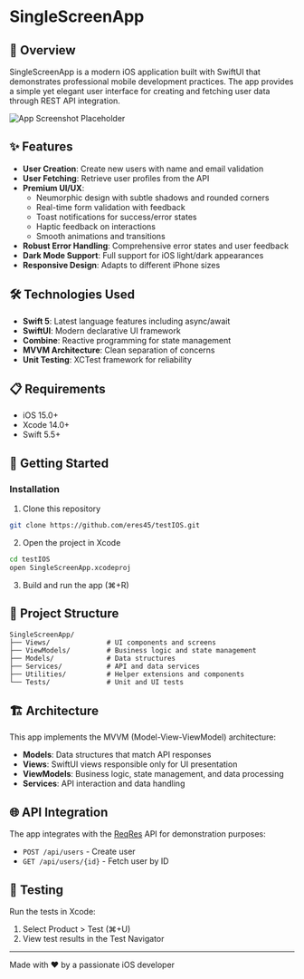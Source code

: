# SingleScreenApp

## 📱 Overview

SingleScreenApp is a modern iOS application built with SwiftUI that demonstrates professional mobile development practices. The app provides a simple yet elegant user interface for creating and fetching user data through REST API integration.

![App Screenshot Placeholder](https://via.placeholder.com/800x400?text=App+Screenshot+Coming+Soon)

## ✨ Features

- **User Creation**: Create new users with name and email validation
- **User Fetching**: Retrieve user profiles from the API
- **Premium UI/UX**:
  - Neumorphic design with subtle shadows and rounded corners
  - Real-time form validation with feedback
  - Toast notifications for success/error states
  - Haptic feedback on interactions
  - Smooth animations and transitions
- **Robust Error Handling**: Comprehensive error states and user feedback
- **Dark Mode Support**: Full support for iOS light/dark appearances
- **Responsive Design**: Adapts to different iPhone sizes

## 🛠️ Technologies Used

- **Swift 5**: Latest language features including async/await
- **SwiftUI**: Modern declarative UI framework
- **Combine**: Reactive programming for state management
- **MVVM Architecture**: Clean separation of concerns
- **Unit Testing**: XCTest framework for reliability

## 📋 Requirements

- iOS 15.0+
- Xcode 14.0+
- Swift 5.5+

## 🚀 Getting Started

### Installation

1. Clone this repository
```bash
git clone https://github.com/eres45/testIOS.git
```

2. Open the project in Xcode
```bash
cd testIOS
open SingleScreenApp.xcodeproj
```

3. Build and run the app (⌘+R)

## 📁 Project Structure

```
SingleScreenApp/
├── Views/              # UI components and screens
├── ViewModels/         # Business logic and state management
├── Models/             # Data structures
├── Services/           # API and data services
├── Utilities/          # Helper extensions and components
└── Tests/              # Unit and UI tests
```

## 🏗️ Architecture

This app implements the MVVM (Model-View-ViewModel) architecture:

- **Models**: Data structures that match API responses
- **Views**: SwiftUI views responsible only for UI presentation
- **ViewModels**: Business logic, state management, and data processing
- **Services**: API interaction and data handling

## 🌐 API Integration

The app integrates with the [ReqRes](https://reqres.in) API for demonstration purposes:

- `POST /api/users` - Create user
- `GET /api/users/{id}` - Fetch user by ID

## 🧪 Testing

Run the tests in Xcode:

1. Select Product > Test (⌘+U)
2. View test results in the Test Navigator

---

Made with ❤️ by a passionate iOS developer 
